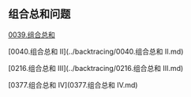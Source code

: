 ## 组合总和问题

[0039.组合总和](../backtracing/0039.组合总和.md)

[0040.组合总和 II](../backtracing/0040.组合总和 II.md)

[0216.组合总和 III](../backtracing/0216.组合总和 III.md)

[0377.组合总和 Ⅳ](0377.组合总和 Ⅳ.md)